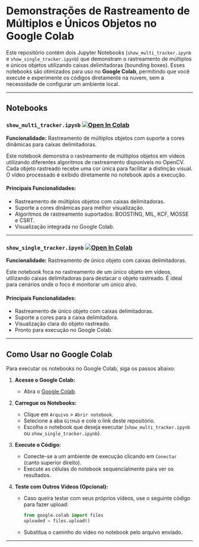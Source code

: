 # Demonstrações de Rastreamento de Múltiplos e Únicos Objetos no Google Colab

Este repositório contém dois Jupyter Notebooks (`show_multi_tracker.ipynb` e `show_single_tracker.ipynb`) que demonstram o rastreamento de múltiplos e únicos objetos utilizando caixas delimitadoras (bounding boxes). Esses notebooks são otimizados para uso no **Google Colab**, permitindo que você execute e experimente os códigos diretamente na nuvem, sem a necessidade de configurar um ambiente local.

---

## Notebooks

### `show_multi_tracker.ipynb` [![Open In Colab](https://colab.research.google.com/assets/colab-badge.svg)](https://colab.research.google.com/github/KauaHenSilva/python_object_tracking_opencv/blob/main/show_multi_tracker.ipynb)

**Funcionalidade:** Rastreamento de múltiplos objetos com suporte a cores dinâmicas para caixas delimitadoras.  

Este notebook demonstra o rastreamento de múltiplos objetos em vídeos utilizando diferentes algoritmos de rastreamento disponíveis no OpenCV. Cada objeto rastreado recebe uma cor única para facilitar a distinção visual. O vídeo processado é exibido diretamente no notebook após a execução.

#### Principais Funcionalidades:
- Rastreamento de múltiplos objetos com caixas delimitadoras.
- Suporte a cores dinâmicas para melhor visualização.
- Algoritmos de rastreamento suportados: BOOSTING, MIL, KCF, MOSSE e CSRT.
- Visualização integrada no Google Colab.

---

### `show_single_tracker.ipynb`  [![Open In Colab](https://colab.research.google.com/assets/colab-badge.svg)](https://colab.research.google.com/github/KauaHenSilva/python_object_tracking_opencv/blob/main/show_single_tracker.ipynb)

**Funcionalidade:** Rastreamento de único objeto com caixas delimitadoras.  

Este notebook foca no rastreamento de um único objeto em vídeos, utilizando caixas delimitadoras para destacar o objeto rastreado. É ideal para cenários onde o foco é monitorar um único alvo.

#### Principais Funcionalidades:
- Rastreamento de único objeto com caixas delimitadoras.
- Suporte a cores para a caixa delimitadora.
- Visualização clara do objeto rastreado.
- Pronto para execução no Google Colab.

---

## Como Usar no Google Colab

Para executar os notebooks no Google Colab, siga os passos abaixo:

1. **Acesse o Google Colab:**
   - Abra o [Google Colab](https://colab.research.google.com/).

2. **Carregue os Notebooks:**
   - Clique em `Arquivo` > `Abrir notebook`.
   - Selecione a aba `GitHub` e cole o link deste repositório.
   - Escolha o notebook que deseja executar (`show_multi_tracker.ipynb` ou `show_single_tracker.ipynb`).

3. **Execute o Código:**
   - Conecte-se a um ambiente de execução clicando em `Conectar` (canto superior direito).
   - Execute as células do notebook sequencialmente para ver os resultados.

4. **Teste com Outros Vídeos (Opcional):**
   - Caso queira testar com seus próprios vídeos, use o seguinte código para fazer upload:
     ```python
     from google.colab import files
     uploaded = files.upload()
     ```
   - Substitua o caminho do vídeo no notebook pelo arquivo enviado.

---
